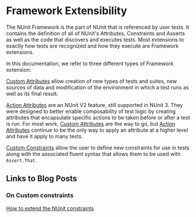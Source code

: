 # Framework Extensibility

The NUnit Framework is the part of NUnit that is referenced by user tests. It contains the definition of all of NUnit's Attributes, Constraints and Asserts as well as the code that discovers and executes tests. Most extensions to exactly how tests are recognized and how they execute are Framework extensions.

In this documentation, we refer to three different types of Framework extension:

[Custom Attributes](Custom-Attributes.md) allow creation of new types of tests and suites, new sources of data and modification of the environment in which a test runs as well as its final result.

[Action Attributes](Action-Attributes.md) are an NUnit V2 feature, still supported in NUnit 3. They were designed to better enable composability of test logic by creating attributes that encapsulate specific actions to be taken before or after a test is run. For most work, [Custom Attributes](Custom-Attributes.md) are the way to go, but [Action Attributes](Action-Attributes.md) continue to be the only way to apply an attribute at a higher level and have it apply to many tests.

[Custom Constraints](Custom-Constraints.md) allow the user to define new constraints for use in tests along with the associated fluent syntax that allows them to be used with `Assert.That`.

## Links to Blog Posts

### On Custom constraints

[How to extend the NUnit constraints](http://hermit.no/how-to-extend-the-nunit-constraints/)
